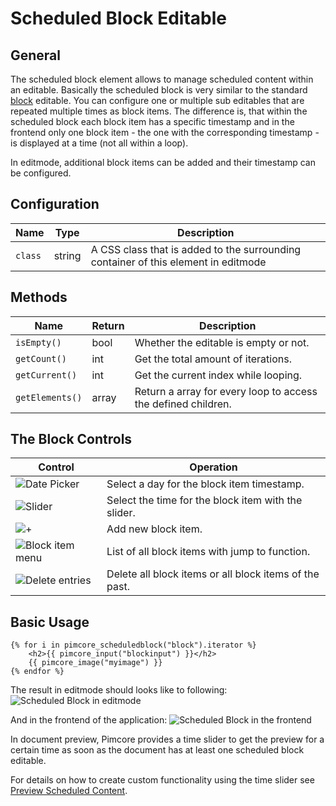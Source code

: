 # Scheduled Block Editable

## General

The scheduled block element allows to manage scheduled content within an editable. 
Basically the scheduled block is very similar to the standard [block](./06_Block.md) editable.
You can configure one or multiple sub editables that are repeated multiple times as block items. 
The difference is, that within the scheduled block each block item has a specific timestamp and in 
the frontend only one block item - the one with the corresponding timestamp - is displayed at a time 
(not all within a loop).

In editmode, additional block items can be added and their timestamp can be configured. 

## Configuration

| Name        | Type      | Description                                                                                                                  |
|-------------|-----------|------------------------------------------------------------------------------------------------------------------------------|
| `class`     | string    | A CSS class that is added to the surrounding container of this element in editmode                                           |

## Methods

| Name            | Return    | Description                                                   |
|-----------------|-----------|---------------------------------------------------------------|
| `isEmpty()`     | bool      | Whether the editable is empty or not.                         |
| `getCount()`    | int       | Get the total amount of iterations.                           |
| `getCurrent()`  | int       | Get the current index while looping.                          |
| `getElements()` | array     | Return a array for every loop to access the defined children. |

## The Block Controls

| Control                                                           | Operation                                |
|-------------------------------------------------------------------|------------------------------------------|
| ![Date Picker](../../img/scheduled_block_date.jpg)                | Select a day for the block item timestamp.|
| ![Slider](../../img/scheduled_block_slider.jpg)                   | Select the time for the block item with the slider.|
| ![+](../../img/scheduled_block_plus.jpg)                          | Add new block item.                  |
| ![Block item menu](../../img/scheduled_block_item_menu.png)       | List of all block items with jump to function.                  |
| ![Delete entries](../../img/scheduled_block_item_menu_delete.png) | Delete all block items or all block items of the past.                  |


## Basic Usage

```twig
{% for i in pimcore_scheduledblock("block").iterator %}
    <h2>{{ pimcore_input("blockinput") }}</h2>
    {{ pimcore_image("myimage") }}
{% endfor %}
```

The result in editmode should looks like to following: 
![Scheduled Block in editmode](../../img/scheduledblock_editmode.jpg)

And in the frontend of the application:
![Scheduled Block in the frontend](../../img/scheduledblock_preview.jpg)


In document preview, Pimcore provides a time slider to get the preview for a certain time as soon as 
the document has at least one scheduled block editable. 

For details on how to create custom functionality using the time slider see 
[Preview Scheduled Content](../../19_Development_Tools_and_Details/39_Preview_Scheduled_Content.md).
